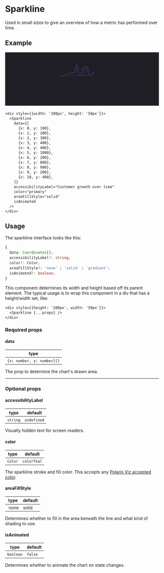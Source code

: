 # Sparkline

Used in small sizes to give an overview of how a metric has performed over time.

## Example

<img src="sparkline.png" alt="Sparkline example image" />

```tsx
<div style={{width: '200px', height: '50px'}}>
  <Sparkline
    data={[
      {x: 0, y: 100},
      {x: 1, y: 200},
      {x: 2, y: 300},
      {x: 3, y: 400},
      {x: 4, y: 400},
      {x: 5, y: 1000},
      {x: 6, y: 200},
      {x: 7, y: 800},
      {x: 8, y: 900},
      {x: 9, y: 200},
      {x: 10, y: 400},
    ]}
    accessibilityLabel="Customer growth over time"
    color="primary"
    areaFillStyle="solid"
    isAnimated
  />
</div>
```

## Usage

The sparkline interface looks like this:

```typescript
{
  data: Coordinates[];
  accessibilityLabel?: string;
  color?: Color;
  areaFillStyle?: 'none' | 'solid' | 'gradient';
  isAnimated?: boolean;
}
```

This component determines its width and height based off its parent element. The typical usage is to wrap this component in a div that has a height/width set, like:

```tsx
<div style={{height: '200px', width: '50px'}}>
  <Sparkline {...props} />
</div>
```

### Required props

#### data

| type                       |
| -------------------------- |
| `{x: number, y: number}[]` |

The prop to determine the chart's drawn area.

---

### Optional props

#### accessibilityLabel

| type     | default     |
| -------- | ----------- |
| `string` | `undefined` |

Visually hidden text for screen readers.

#### color

| type    | default     |
| ------- | ----------- |
| `Color` | `colorTeal` |

The sparkline stroke and fill color. This accepts any [Polaris Viz accepted color](/documentation/Polaris-Viz-colors.md).

#### areaFillStyle

| type                      | default |
| ------------------------- | ------- |
| `none | solid | gradient` | `none`  |

Determines whether to fill in the area beneath the line and what kind of shading to use.

#### isAnimated

| type      | default |
| --------- | ------- |
| `boolean` | `false` |

Determines whether to animate the chart on state changes.
